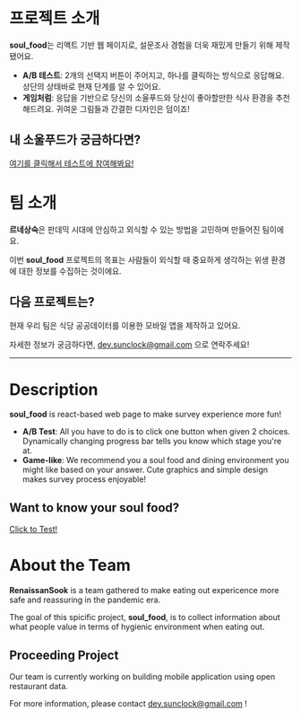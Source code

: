 # 프로젝트 소개
**soul_food**는 리액트 기반 웹 페이지로, 설문조사 경험을 더욱 재밌게 만들기 위해 제작됐어요. 

- **A/B 테스트**: 2개의 선택지 버튼이 주어지고, 하나를 클릭하는 방식으로 응답해요. 상단의 상태바로 현재 단계를 알 수 있어요.
- **게임처럼**: 응답을 기반으로 당신의 소울푸드와 당신이 좋아할만한 식사 환경을 추천해드려요. 귀여운 그림들과 간결한 디자인은 덤이죠!

## 내 소울푸드가 궁금하다면?
[여기를 클릭해서 테스트에 참여해봐요!](https://bit.ly/3tgoVkz)

# 팀 소개

**르네상숙**은 판데믹 시대에 안심하고 외식할 수 있는 방법을 고민하며 만들어진 팀이에요. 

이번 **soul_food** 프로젝트의 목표는 사람들이 외식할 때 중요하게 생각하는 위생 환경에 대한 정보를 수집하는 것이에요. 

## 다음 프로젝트는?

현재 우리 팀은 식당 공공데이터를 이용한 모바일 앱을 제작하고 있어요. 

자세한 정보가 궁금하다면, dev.sunclock@gmail.com 으로 연락주세요!

* * *

# Description

**soul_food** is react-based web page to make survey experience more fun!

- **A/B Test**: All you have to do is to click one button when given 2 choices. Dynamically changing progress bar tells you know which stage you're at.
- **Game-like**: We recommend you a soul food and dining environment you might like based on your answer. Cute graphics and simple design makes survey process enjoyable!

## Want to know your soul food?
[Click to Test!](https://bit.ly/3tgoVkz)

# About the Team

**RenaissanSook** is a team gathered to make eating out expericence more safe and reassuring in the pandemic era.

The goal of this spicific project, **soul_food**, is to collect information about what people value in terms of hygienic environment when eating out.

## Proceeding Project

Our team is currently working on building mobile application using open restaurant data.

For more information, please contact dev.sunclock@gmail.com !

